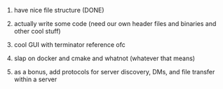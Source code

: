 1) have nice file structure (DONE)

2) actually write some code (need our own header files and binaries and other cool stuff)

3) cool GUI with terminator reference ofc

4) slap on docker and cmake and whatnot (whatever that means)

5) as a bonus, add protocols for server discovery, DMs, and file transfer within a server
